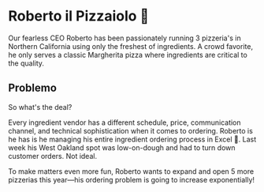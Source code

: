 # Roberto il Pizzaiolo 🍕

Our fearless CEO Roberto has been passionately running 3 pizzeria's in Northern California using only the freshest of ingredients. A crowd favorite, he only serves a classic Margherita pizza where ingredients are critical to the quality.

## Problemo

So what's the deal?

Every ingredient vendor has a different schedule, price, communication channel, and technical sophistication when it comes to ordering. Roberto is he has is he managing his entire ingredient ordering process in Excel 🤯. Last week his West Oakland spot was low-on-dough and had to turn down customer orders. Not ideal.

To make matters even more fun, Roberto wants to expand and open 5 more pizzerias this year—his ordering problem is going to increase exponentially!


